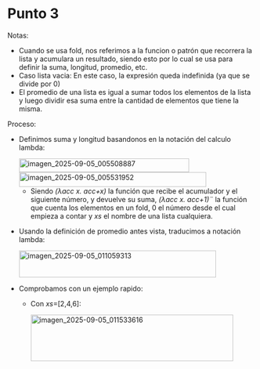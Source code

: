 # Punto 3
Notas:
- Cuando se usa fold, nos referimos a la funcion o patrón que recorrera la lista y acumulara un resultado, siendo esto por lo cual se usa para definir la suma, longitud, promedio, etc.
- Caso lista vacia: En este caso, la expresión queda indefinida (ya que se divide por 0)
- El promedio de una lista es igual a sumar todos los elementos de la lista y luego dividir esa suma entre la cantidad de elementos que tiene la misma.

Proceso:
- Definimos suma y longitud basandonos en la notación del calculo lambda:

  <img width="347" height="28" alt="imagen_2025-09-05_005508887" src="https://github.com/user-attachments/assets/01f599d6-12e4-461e-824d-830485f1839e" />

  <img width="382" height="30" alt="imagen_2025-09-05_005531952" src="https://github.com/user-attachments/assets/00a97daa-9d4e-422d-83bd-66f8f4ab21f5" />

  - Siendo *(λacc x. acc+x)* la función que recibe el acumulador y el siguiente número, y devuelve su suma, *(λacc x. acc+1)¨* la función que cuenta los elementos en un fold, 0 el número desde el cual empieza a contar y *xs* el nombre de una lista cualquiera.

- Usando la definición de promedio antes vista, traducimos a notación lambda:

  <img width="402" height="55" alt="imagen_2025-09-05_011059313" src="https://github.com/user-attachments/assets/84f7a20a-488b-4837-bee5-959e8ac493e6" />

- Comprobamos con un ejemplo rapido:
  - Con *xs*=[2,4,6]:

    <img width="413" height="95" alt="imagen_2025-09-05_011533616" src="https://github.com/user-attachments/assets/0ec844b8-ed43-4dc3-a7da-49fa2aedcd3b" />






